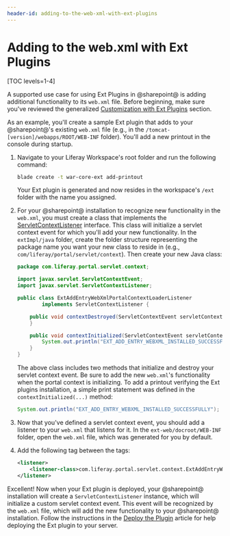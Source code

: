 ```yaml
---
header-id: adding-to-the-web-xml-with-ext-plugins
---
```


# Adding to the web.xml with Ext Plugins

[TOC levels=1-4]

A supported use case for using Ext Plugins in @sharepoint@ is adding additional
functionality to its `web.xml` file. Before beginning, make sure you've reviewed
the generalized
[Customization with Ext Plugins](/docs/7-2/customization/-/knowledge_base/c/customizing-core-functionality-with-ext)
section.

As an example, you'll create a sample Ext plugin that adds to your @sharepoint@'s
existing `web.xml` file (e.g., in the `/tomcat-[version]/webapps/ROOT/WEB-INF`
folder). You'll add a new printout in the console during startup.

1.  Navigate to your Liferay Workspace's root folder and run the following
    command:

    ```bash
    blade create -t war-core-ext add-printout
    ```

    Your Ext plugin is generated and now resides in the workspace's `/ext`
    folder with the name you assigned.

2.  For your @sharepoint@ installation to recognize new functionality in the
    `web.xml`, you must create a class that implements the
    [ServletContextListener](https://javaee.github.io/javaee-spec/javadocs/javax/servlet/ServletContextListener.html)
    interface. This class will initialize a servlet context event for which
    you'll add your new functionality. In the `extImpl/java` folder, create the
    folder structure representing the package name you want your new class to
    reside in (e.g., `com/liferay/portal/servlet/context`). Then create your new
    Java class:

    ```java
    package com.liferay.portal.servlet.context;

    import javax.servlet.ServletContextEvent;
    import javax.servlet.ServletContextListener;

    public class ExtAddEntryWebXmlPortalContextLoaderListener
            implements ServletContextListener {

        public void contextDestroyed(ServletContextEvent servletContextEvent) {
        }

        public void contextInitialized(ServletContextEvent servletContextEvent) {
            System.out.println("EXT_ADD_ENTRY_WEBXML_INSTALLED_SUCCESSFULLY");
        }
    }
    ```

    The above class includes two methods that initialize and destroy your
    servlet context event. Be sure to add the new `web.xml`'s functionality when
    the portal context is initializing. To add a printout verifying the Ext
    plugins installation, a simple print statement was defined in the
    `contextInitialized(...)` method:

    ```java
    System.out.println("EXT_ADD_ENTRY_WEBXML_INSTALLED_SUCCESSFULLY");
    ```

3.  Now that you've defined a servlet context event, you should add a listener
    to your `web.xml` that listens for it. In the `ext-web/docroot/WEB-INF`
    folder, open the `web.xml` file, which was generated for you by default.

4.  Add the following <listener> tag between the <web-app> tags:

    ```xml
    <listener>
        <listener-class>com.liferay.portal.servlet.context.ExtAddEntryWebXmlPortalContextLoaderListener</listener-class>
    </listener>
    ```

Excellent! Now when your Ext plugin is deployed, your @sharepoint@ installation
will create a `ServletContextListener` instance, which will initialize a custom
servlet context event. This event will be recognized by the `web.xml` file,
which will add the new functionality to your @sharepoint@ installation. Follow the
instructions in the
[Deploy the Plugin](/docs/7-2/customization/-/knowledge_base/c/deploying-an-ext-plugin)
article for help deploying the Ext plugin to your server.
